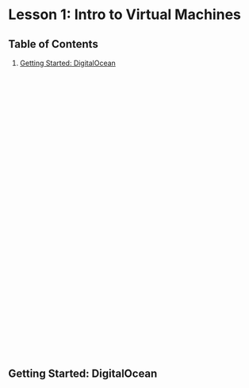 # Lesson 1: Intro to Virtual Machines

## Table of Contents

1. [Getting Started: DigitalOcean](##getting-started:digitalocean)

<br><br><br><br><br><br><br><br><br><br><br><br><br><br><br><br><br><br><br><br><br><br><br><br><br><br><br><br><br><br><br><br><br>

## Getting Started: DigitalOcean
